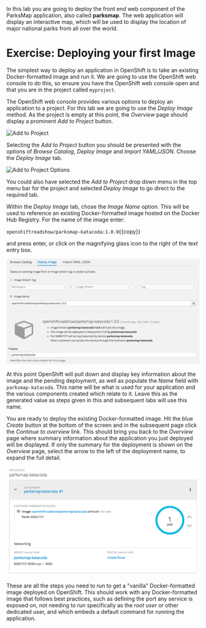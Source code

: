 In this lab you are going to deploy the front end web component of the ParksMap application, also called **parksmap**. The web application will display an interactive map, which will be used to display the location of major national parks from all over the world.

# Exercise: Deploying your first Image

The simplest way to deploy an application in OpenShift is to take an existing Docker-formatted image and run it. We are going to use the OpenShift web console to do this, so ensure you have the OpenShift web console open and that you are in the project called ``myproject``.

The OpenShift web console provides various options to deploy an application to a project. For this lab we are going to use the *Deploy Image* method. As the project is empty at this point, the *Overview* page should display a prominent *Add to Project* button.

![Add to Project](../../assets/intro-openshift/getting-started/3add-to-empty-project.png)

Selecting the *Add to Project* button you should be presented with the options of *Browse Catalog*, *Deploy Image* and *Import YAML/JSON*. Choose the *Deploy Image* tab.

![Add to Project Options](../../assets/intro-openshift/getting-started/3add-to-project-options.png)

You could also have selected the *Add to Project* drop down menu in the top menu bar for the project and selected _Deploy Image_ to go direct to the required tab.

Within the *Deploy Image* tab, chose the *Image Name* option. This will be used to reference an existing Docker-formatted image hosted on the Docker Hub Registry. For the name of the image enter:

``openshiftroadshow/parksmap-katacoda:1.0.0``{{copy}}

and press enter, or click on the magnifying glass icon to the right of the text entry box.

![Deploy Image](../../assets/intro-openshift/getting-started/3deploy-image-parksmap.png)

At this point OpenShift will pull down and display key information about the image and the pending deployment, as well as populate the *Name* field with ``parksmap-katacoda``. This name will be what is used for your application and the various components created which relate to it. Leave this as the generated value as steps given in this and subsequent labs will use this name.

You are ready to deploy the existing Docker-formatted image. Hit the blue *Create* button at the bottom of the screen and in the subsequent page click the *Continue to overview* link. This should bring you back to the *Overview* page where summary information about the application you just deployed will be displayed. If only the summary for the deployment is shown on the _Overview_ page, select the arrow to the left of the deployment name, to expand the full detail.

![Console Overview](../../assets/intro-openshift/getting-started/3parksmap-overview.png)

These are all the steps you need to run to get a "vanilla" Docker-formatted image deployed on OpenShift. This should work with any Docker-formatted image that follows best practices, such as defining the port any service is exposed on, not needing to run specifically as the *root user* or other dedicated user, and which embeds a default command for running the application.
